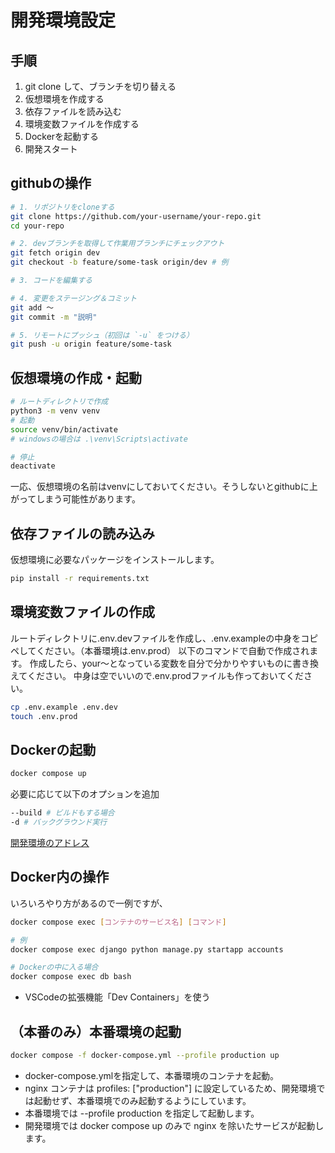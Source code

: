 # 開発環境設定

## 手順

1. git clone して、ブランチを切り替える
2. 仮想環境を作成する
3. 依存ファイルを読み込む
4. 環境変数ファイルを作成する
5. Dockerを起動する
6. 開発スタート

## githubの操作

``` bash
# 1. リポジトリをcloneする
git clone https://github.com/your-username/your-repo.git
cd your-repo

# 2. devブランチを取得して作業用ブランチにチェックアウト
git fetch origin dev
git checkout -b feature/some-task origin/dev # 例

# 3. コードを編集する

# 4. 変更をステージング＆コミット
git add ～
git commit -m "説明"

# 5. リモートにプッシュ（初回は `-u` をつける）
git push -u origin feature/some-task
```

## 仮想環境の作成・起動

``` bash
# ルートディレクトリで作成
python3 -m venv venv
# 起動
source venv/bin/activate
# windowsの場合は .\venv\Scripts\activate

# 停止
deactivate
```

一応、仮想環境の名前はvenvにしておいてください。そうしないとgithubに上がってしまう可能性があります。

## 依存ファイルの読み込み

仮想環境に必要なパッケージをインストールします。

``` bash
pip install -r requirements.txt
```

## 環境変数ファイルの作成

ルートディレクトリに.env.devファイルを作成し、.env.exampleの中身をコピペしてください。（本番環境は.env.prod）
以下のコマンドで自動で作成されます。
作成したら、your～となっている変数を自分で分かりやすいものに書き換えてください。
中身は空でいいので.env.prodファイルも作っておいてください。

``` bash
cp .env.example .env.dev
touch .env.prod
```

## Dockerの起動

``` bash
docker compose up
```

必要に応じて以下のオプションを追加

``` bash
--build # ビルドもする場合
-d # バックグラウンド実行
```

[開発環境のアドレス](http://localhost:8000)

## Docker内の操作

いろいろやり方があるので一例ですが、

``` bash
docker compose exec [コンテナのサービス名] [コマンド]

# 例
docker compose exec django python manage.py startapp accounts
```

``` bash
# Dockerの中に入る場合
docker compose exec db bash
```

- VSCodeの拡張機能「Dev Containers」を使う

## （本番のみ）本番環境の起動

``` bash
docker compose -f docker-compose.yml --profile production up
```

- docker-compose.ymlを指定して、本番環境のコンテナを起動。
- nginx コンテナは profiles: ["production"] に設定しているため、開発環境では起動せず、本番環境でのみ起動するようにしています。
- 本番環境では --profile production を指定して起動します。
- 開発環境では docker compose up のみで nginx を除いたサービスが起動します。
